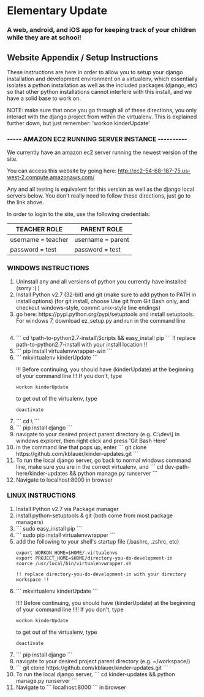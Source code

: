 <h1>Elementary Update</h1>
<h3>A web, android, and iOS app for keeping track of your children while they are at school!</h3>

<h2>Website Appendix / Setup Instructions</h2>

These instructions are here in order to allow you to setup your django installation and development environment on a virtualenv, which essentially isolates a python installation as well as the included packages (django, etc) so that other python installations cannot interfere with this install, and we have a solid base to work on.

NOTE: make sure that once you go through all of these directions, you only interact with the django project from within the virtualenv.  This is explained further down, but just remember: 'workon kinderUpdate'


<h3>----- AMAZON EC2 RUNNING SERVER INSTANCE ----------</h3>

We currently have an amazon ec2 server running the newest version of the site.  

You can access this website by going here: http://ec2-54-68-187-75.us-west-2.compute.amazonaws.com/

Any and all testing is equivalent for this version as well as the django local servers below.  You don't really need to follow these directions, just go to the link above.

In order to login to the site, use the following credentials:

|TEACHER ROLE       | PARENT ROLE       |
|-------------------|-------------------|
|username = teacher | username = parent |
|password = test    | password = test   |


<h3>  WINDOWS INSTRUCTIONS </h3>
<ol>
<li>Uninstall any and all versions of python you currently have installed (sorry :( )</li>
<li>Install Python v2.7 (32-bit) and git
    (make sure to add python to PATH in install options)
    (for git install, choose Use git from Git Bash only, and 
        checkout windows-style, commit unix-style line endings)
</li>

<li>go here: https://pypi.python.org/pypi/setuptools and install setuptools. For windows 7, download ez_setup.py and run in the command line 

```cd Downloads && python ez_setup.py
```
</li>
    
<li> 
```
cd \path-to-python2.7-install\Scripts && easy_install pip
```
!! replace path-to-python2.7-install with your install location !!
</li>
        
<li>
```
pip install virtualenvwrapper-win
```
</li>

<li> 
```
mkvirtualenv kinderUpdate
```
</li>

!!! Before continuing, you should have (kinderUpdate) at the beginning of your command line !!! 
If you don't, type 
```
workon kinderUpdate
``` 
to get out of the virtualenv, type 
```
deactivate
```

<li>
```
cd \
```
</li>
<li>
```
pip install django
```
</li>
<li>navigate to your desired project parent directory (e.g. C:\dev\) in windows explorer, then right click and press 'Git Bash Here'</li>
<li>in the command line that pops up, enter 
```
git clone https://github.com/kblauer/kinder-updates.git
```
</li>

<li>To run the local django server, go back to normal windows command line, make sure you are in the correct virtualenv, and 
```
cd dev-path-here/kinder-updates && python manage.py runserver
```
</li>

<li> Navigate to localhost:8000 in browser</li>
</ol>


<h3>LINUX INSTRUCTIONS </h3>

<ol>
<li> Install Python v2.7 via Package manager</li>
<li>install python-setuptools & git (both come from most package managers)</li>
<li> 
```
sudo easy_install pip
```
</li>
<li> 
```
sudo pip install virtualenvwrapper
```
</li>
<li> add the following to your shell's startup file (.bashrc, .zshrc, etc)

    export WORKON_HOME=$HOME/.virtualenvs
    export PROJECT_HOME=$HOME/directory-you-do-development-in
    source /usr/local/bin/virtualenvwrapper.sh
    
    !! replace directory-you-do-development-in with your directory workspace !!
    
<li> 
```
mkvirtualenv kinderUpdate
```
</li>

!!!! Before continuing, you should have (kinderUpdate) at the beginning of your command line !!!!
If you don't, type 
```
workon kinderUpdate
```
 to get out of the virtualenv, type 
```
deactivate
```

<li> 
```
pip install django
```
</li>
<li> navigate to your desired project parent directory (e.g. ~/workspace/) </li>
<li> 
```
git clone https://github.com/kblauer/kinder-updates.git
``` 
</li>

<li>To run the local django server, 
```
cd kinder-updates && python manage.py runserver
``` 
</li>
<li> Navigate to 
```
localhost:8000
``` 
in browser </li>

</ol>
